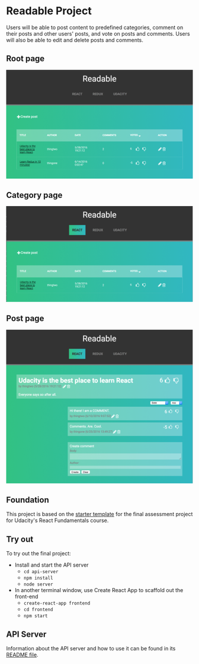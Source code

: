 # Readable Project

Users will be able to post content to predefined categories, comment on their posts and other users' posts, and vote on posts and comments. Users will also be able to edit and delete posts and comments.

## Root page
![root](assets/root.png)

## Category page
![category](assets/category.png)

## Post page
![post](assets/post.png)

## Foundation

This project is based on the [starter template](https://github.com/udacity/reactnd-project-readable-starter) for the final assessment project for Udacity's React Fundamentals course.

## Try out

To try out the final project:

* Install and start the API server
    - `cd api-server`
    - `npm install`
    - `node server`
* In another terminal window, use Create React App to scaffold out the front-end
    - `create-react-app frontend`
    - `cd frontend`
    - `npm start`

## API Server

Information about the API server and how to use it can be found in its [README file](api-server/README.md).
